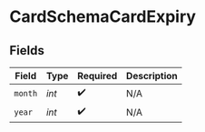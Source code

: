 # CardSchemaCardExpiry


## Fields

| Field              | Type               | Required           | Description        |
| ------------------ | ------------------ | ------------------ | ------------------ |
| `month`            | *int*              | :heavy_check_mark: | N/A                |
| `year`             | *int*              | :heavy_check_mark: | N/A                |